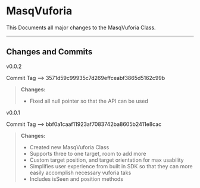 MasqVuforia
===================


This Documents all major changes to the MasqVuforia Class.

----------


Changes and Commits
-------------

v0.0.2

Commit Tag --> 3571d59c99935c7d269effceabf3865d5162c99b

> **Changes:**
> - Fixed all null pointer so that the API can be used

v0.0.1

Commit Tag --> bbf0a1caaf11923af7083742ba8605b2411e8cac

> **Changes:**
> - Created new MasqVuforia Class
> - Supports three to one target, room to add more
> - Custom target position, and target orientation for max usability
> - Simplifies user experience from built in SDK so that they can more easily accomplish necessary vuforia taks
> - Includes isSeen and position methods
